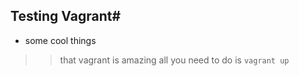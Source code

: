 ## Testing Vagrant#

* some cool things
>>that vagrant is amazing
all you need to do is `vagrant up`
